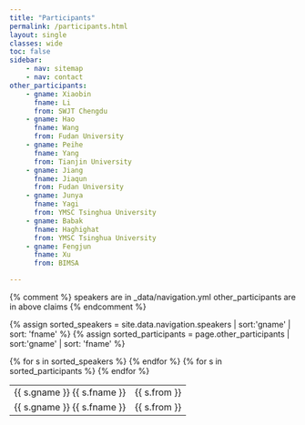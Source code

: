 ```yaml
---
title: "Participants"
permalink: /participants.html
layout: single
classes: wide
toc: false
sidebar:
    - nav: sitemap
    - nav: contact
other_participants:
    - gname: Xiaobin
      fname: Li
      from: SWJT Chengdu
    - gname: Hao
      fname: Wang
      from: Fudan University
    - gname: Peihe
      fname: Yang
      from: Tianjin University
    - gname: Jiang
      fname: Jiaqun
      from: Fudan University
    - gname: Junya
      fname: Yagi
      from: YMSC Tsinghua University
    - gname: Babak
      fname: Haghighat
      from: YMSC Tsinghua University
    - gname: Fengjun
      fname: Xu
      from: BIMSA

---
```


{% comment %}
    speakers are in \_data/navigation.yml
    other_participants are in above claims
{% endcomment %}

{% assign sorted_speakers = site.data.navigation.speakers | sort:'gname' | sort: 'fname' %}
{% assign sorted_participants = page.other_participants | sort:'gname' | sort: 'fname' %}

<table>
<tbody>
    {% for s in sorted_speakers %}
        <tr>
            <td> {{ s.gname }}&nbsp;{{ s.fname }} </td>
            <td> {{ s.from }} </td>
        </tr>
    {% endfor %}
    {% for s in sorted_participants %}
        <tr>
            <td> {{ s.gname }}&nbsp;{{ s.fname }} </td>
            <td> {{ s.from }} </td>
        </tr>
    {% endfor %}
</tbody>
</table>
